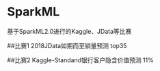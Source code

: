 # SparkML
基于SparkML2.0进行的Kaggle、JData等比赛

##比赛1 2018JData如期而至销量预测 top35

##比赛2 Kaggle-Standand银行客户隐含价值预测 11%
